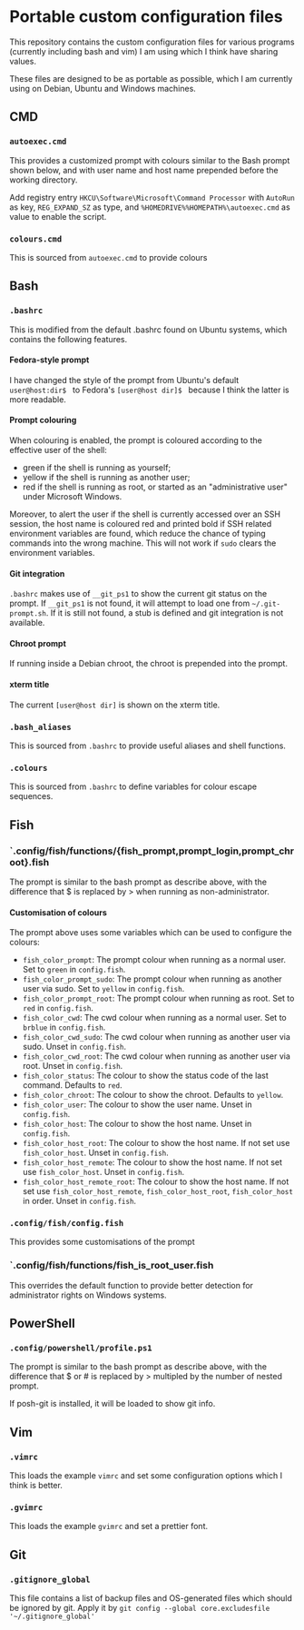 # Portable custom configuration files

This repository contains the custom configuration files for various programs
(currently including bash and vim) I am using which I think have sharing values.

These files are designed to be as portable as possible, which I am currently
using on Debian, Ubuntu and Windows machines.

## CMD
### `autoexec.cmd`
This provides a customized prompt with colours similar to the Bash prompt shown
below, and with user name and host name prepended before the working directory.

Add registry entry `HKCU\Software\Microsoft\Command Processor` with `AutoRun` as
key, `REG_EXPAND_SZ` as type, and `%HOMEDRIVE%%HOMEPATH%\autoexec.cmd` as value
to enable the script.

### `colours.cmd`
This is sourced from `autoexec.cmd` to provide colours

## Bash
### `.bashrc`
This is modified from the default .bashrc found on Ubuntu systems, which
contains the following features.

#### Fedora-style prompt
I have changed the style of the prompt from Ubuntu's default `user@host:dir$ ` to
Fedora's `[user@host dir]$ ` because I think the latter is more readable.

#### Prompt colouring
When colouring is enabled, the prompt is coloured according to the effective
user of the shell:
* green if the shell is running as yourself;
* yellow if the shell is running as another user;
* red if the shell is running as root, or started as an "administrative user"
  under Microsoft Windows.

Moreover, to alert the user if the shell is currently accessed over an SSH
session, the host name is coloured red and printed bold if SSH related
environment variables are found, which reduce the chance of typing commands into
the wrong machine. This will not work if `sudo` clears the environment variables.

#### Git integration
`.bashrc` makes use of `__git_ps1` to show the current git status on the prompt.
If `__git_ps1` is not found, it will attempt to load one from
`~/.git-prompt.sh`. If it is still not found, a stub is defined and git
integration is not available.

#### Chroot prompt
If running inside a Debian chroot, the chroot is prepended into the prompt.

#### xterm title
The current `[user@host dir]` is shown on the xterm title.

### `.bash_aliases`
This is sourced from `.bashrc` to provide useful aliases and shell functions.

### `.colours`
This is sourced from `.bashrc` to define variables for colour escape sequences.

## Fish
### `.config/fish/functions/{fish_prompt,prompt_login,prompt_chroot}.fish
The prompt is similar to the bash prompt as describe above, with the difference
that $ is replaced by > when running as non-administrator.

#### Customisation of colours
The prompt above uses some variables which can be used to configure the colours:

* `fish_color_prompt`: The prompt colour when running as a normal user. Set to
  `green` in `config.fish`.
* `fish_color_prompt_sudo`: The prompt colour when running as another user via
  sudo. Set to `yellow` in `config.fish`.
* `fish_color_prompt_root`: The prompt colour when running as root. Set to `red`
  in `config.fish`.
* `fish_color_cwd`: The cwd colour when running as a normal user. Set to
  `brblue` in `config.fish`.
* `fish_color_cwd_sudo`: The cwd colour when running as another user via sudo.
  Unset in `config.fish`.
* `fish_color_cwd_root`: The cwd colour when running as another user via root.
  Unset in `config.fish`.
* `fish_color_status`: The colour to show the status code of the last command.
  Defaults to `red`.
* `fish_color_chroot`: The colour to show the chroot. Defaults to `yellow`.
* `fish_color_user`: The colour to show the user name. Unset in `config.fish`.
* `fish_color_host`: The colour to show the host name. Unset in `config.fish`.
* `fish_color_host_root`: The colour to show the host name. If not set use
  `fish_color_host`. Unset in `config.fish`.
* `fish_color_host_remote`: The colour to show the host name. If not set use 
  `fish_color_host`. Unset in `config.fish`.
* `fish_color_host_remote_root`: The colour to show the host name. If not set 
  use `fish_color_host_remote`, `fish_color_host_root`, `fish_color_host` in 
  order. Unset in `config.fish`.

### `.config/fish/config.fish`
This provides some customisations of the prompt

### `.config/fish/functions/fish_is_root_user.fish
This overrides the default function to provide better detection for
administrator rights on Windows systems.

## PowerShell
### `.config/powershell/profile.ps1`
The prompt is similar to the bash prompt as describe above, with the difference
that $ or # is replaced by > multipled by the number of nested prompt.

If posh-git is installed, it will be loaded to show git info.

## Vim

### `.vimrc`
This loads the example `vimrc` and set some configuration options which I think is
better.

### `.gvimrc`
This loads the example `gvimrc` and set a prettier font.

## Git
### `.gitignore_global`
This file contains a list of backup files and OS-generated files which should be
ignored by git. Apply it by `git config --global core.excludesfile
'~/.gitignore_global'`
